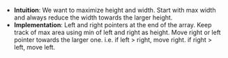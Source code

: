 - **Intuition**: We want to maximize height and width. Start with max width and always reduce the width towards the larger height.
- **Implementation**: Left and right pointers at the end of the array. Keep track of max area using min of left and right as height. Move right or left pointer towards the larger one. i.e. if left > right, move right. if right > left, move left.
